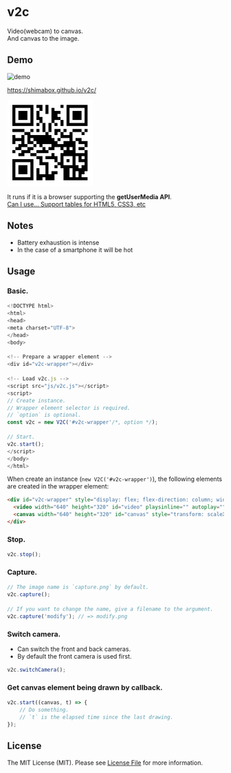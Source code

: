 # v2c
Video(webcam) to canvas.  
And canvas to the image.

## Demo

![demo](https://github.com/shimabox/assets/blob/master/v2c/demo.gif)

https://shimabox.github.io/v2c/

![demo-qr](https://github.com/shimabox/assets/blob/master/v2c/qr.png)

It runs if it is a browser supporting the **getUserMedia API**.  
[Can I use... Support tables for HTML5, CSS3, etc](https://caniuse.com/#search=getUserMedia "Can I use... Support tables for HTML5, CSS3, etc")

## Notes
- Battery exhaustion is intense
- In the case of a smartphone it will be hot

## Usage

### Basic.

```js
<!DOCTYPE html>
<html>
<head>
<meta charset="UTF-8">
</head>
<body>

<!-- Prepare a wrapper element -->
<div id="v2c-wrapper"></div>

<!-- Load v2c.js -->
<script src="js/v2c.js"></script>
<script>
// Create instance.
// Wrapper element selector is required.
// `option` is optional.
const v2c = new V2C('#v2c-wrapper'/*, option */);

// Start.
v2c.start();
</script>
</body>
</html>
```

When create an instance (`new V2C('#v2c-wrapper')`), the following elements are created in the wrapper element:

```html
<div id="v2c-wrapper" style="display: flex; flex-direction: column; width: min-content;">
  <video width="640" height="320" id="video" playsinline="" autoplay="" style="position: absolute; z-index: -1; transform: scaleX(-1);"></video>
  <canvas width="640" height="320" id="canvas" style="transform: scaleX(-1);"></canvas>
</div>
```

### Stop.
```js
v2c.stop();
```

### Capture.
```js
// The image name is `capture.png` by default.
v2c.capture();

// If you want to change the name, give a filename to the argument.
v2c.capture('modify'); // => modify.png
```

### Switch camera.

- Can switch the front and back cameras.
- By default the front camera is used first.

```js
v2c.switchCamera();
```

### Get canvas element being drawn by callback.
```js
v2c.start((canvas, t) => {
    // Do something.
    // `t` is the elapsed time since the last drawing.
});
```

## License
The MIT License (MIT). Please see [License File](LICENSE) for more information.
